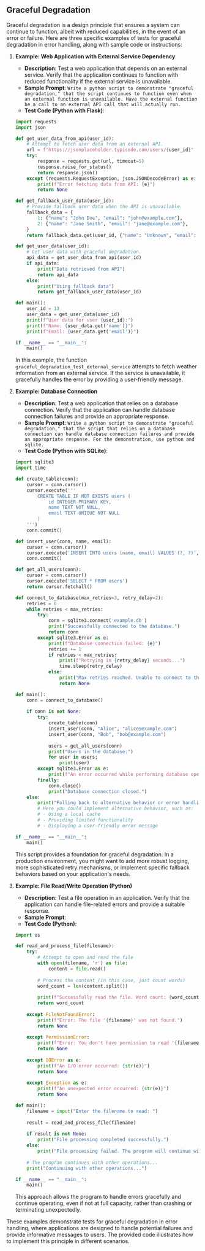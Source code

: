 ## Graceful Degradation
Graceful degradation is a design principle that ensures a system can continue to function, albeit with reduced capabilities, in the event of an error or failure. Here are three specific examples of tests for graceful degradation in error handling, along with sample code or instructions:

1. **Example: Web Application with External Service Dependency**

   - **Description**: Test a web application that depends on an external service. Verify that the application continues to function with reduced functionality if the external service is unavailable.
   - **Sample Prompt**: ```Write a python script to demonstrate "graceful degradation," that the script continues to function even when an external function is unavailable. Have the external function be a call to an external API call that will actually run.```
   - **Test Code (Python with Flask)**:

   ```python
   import requests
   import json
   
   def get_user_data_from_api(user_id):
       # Attempt to fetch user data from an external API.
       url = f"https://jsonplaceholder.typicode.com/users/{user_id}"
       try:
           response = requests.get(url, timeout=5)
           response.raise_for_status()
           return response.json()
       except (requests.RequestException, json.JSONDecodeError) as e:
           print(f"Error fetching data from API: {e}")
           return None
   
   def get_fallback_user_data(user_id):
       # Provide fallback user data when the API is unavailable.
       fallback_data = {
           1: {"name": "John Doe", "email": "john@example.com"},
           2: {"name": "Jane Smith", "email": "jane@example.com"},
       }
       return fallback_data.get(user_id, {"name": "Unknown", "email": "unknown@example.com"})
   
   def get_user_data(user_id):
       # Get user data with graceful degradation.
       api_data = get_user_data_from_api(user_id)
       if api_data:
           print("Data retrieved from API")
           return api_data
       else:
           print("Using fallback data")
           return get_fallback_user_data(user_id)
   
   def main():
       user_id = 13
       user_data = get_user_data(user_id)
       print(f"User data for user {user_id}:")
       print(f"Name: {user_data.get('name')}")
       print(f"Email: {user_data.get('email')}")
   
   if __name__ == "__main__":
       main()
   ```

   In this example, the function `graceful_degradation_test_external_service` attempts to fetch weather information from an external service. If the service is unavailable, it gracefully handles the error by providing a user-friendly message.

2. **Example: Database Connection**

   - **Description**: Test a web application that relies on a database connection. Verify that the application can handle database connection failures and provide an appropriate response.
   - **Sample Prompt**: ```Write a python script to demonstrate "graceful degradation," that the script that relies on a database connection can handle database connection failures and provide an appropriate response. For the demonstration, use python and sqlite.```
   - **Test Code (Python with SQLite)**:

   ```python
   import sqlite3
   import time
   
   def create_table(conn):
       cursor = conn.cursor()
       cursor.execute('''
           CREATE TABLE IF NOT EXISTS users (
               id INTEGER PRIMARY KEY,
               name TEXT NOT NULL,
               email TEXT UNIQUE NOT NULL
           )
       ''')
       conn.commit()
   
   def insert_user(conn, name, email):
       cursor = conn.cursor()
       cursor.execute('INSERT INTO users (name, email) VALUES (?, ?)', (name, email))
       conn.commit()
   
   def get_all_users(conn):
       cursor = conn.cursor()
       cursor.execute('SELECT * FROM users')
       return cursor.fetchall()
   
   def connect_to_database(max_retries=3, retry_delay=2):
       retries = 0
       while retries < max_retries:
           try:
               conn = sqlite3.connect('example.db')
               print("Successfully connected to the database.")
               return conn
           except sqlite3.Error as e:
               print(f"Database connection failed: {e}")
               retries += 1
               if retries < max_retries:
                   print(f"Retrying in {retry_delay} seconds...")
                   time.sleep(retry_delay)
               else:
                   print("Max retries reached. Unable to connect to the database.")
                   return None
   
   def main():
       conn = connect_to_database()
       
       if conn is not None:
           try:
               create_table(conn)
               insert_user(conn, "Alice", "alice@example.com")
               insert_user(conn, "Bob", "bob@example.com")
               
               users = get_all_users(conn)
               print("Users in the database:")
               for user in users:
                   print(user)
           except sqlite3.Error as e:
               print(f"An error occurred while performing database operations: {e}")
           finally:
               conn.close()
               print("Database connection closed.")
       else:
           print("Falling back to alternative behavior or error handling.")
           # Here you could implement alternative behavior, such as:
           # - Using a local cache
           # - Providing limited functionality
           # - Displaying a user-friendly error message
   
   if __name__ == "__main__":
       main()
   ```

   This script provides a foundation for graceful degradation. In a production environment, you might want to add more robust logging, more sophisticated retry mechanisms, or implement specific fallback behaviors based on your application's needs.

3. **Example: File Read/Write Operation (Python)**

   - **Description**: Test a file operation in an application. Verify that the application can handle file-related errors and provide a suitable response.
   - **Sample Prompt**: 
   - **Test Code (Python)**:

   ```python
   import os
   
   def read_and_process_file(filename):
       try:
           # Attempt to open and read the file
           with open(filename, 'r') as file:
               content = file.read()
           
           # Process the content (in this case, just count words)
           word_count = len(content.split())
           
           print(f"Successfully read the file. Word count: {word_count}")
           return word_count
       
       except FileNotFoundError:
           print(f"Error: The file '{filename}' was not found.")
           return None
       
       except PermissionError:
           print(f"Error: You don't have permission to read '{filename}'.")
           return None
       
       except IOError as e:
           print(f"An I/O error occurred: {str(e)}")
           return None
       
       except Exception as e:
           print(f"An unexpected error occurred: {str(e)}")
           return None
   
   def main():
       filename = input("Enter the filename to read: ")
       
       result = read_and_process_file(filename)
       
       if result is not None:
           print("File processing completed successfully.")
       else:
           print("File processing failed. The program will continue with reduced functionality.")
           
       # The program continues with other operations...
       print("Continuing with other operations...")
   
   if __name__ == "__main__":
       main()
   ```

   This approach allows the program to handle errors gracefully and continue operating, even if not at full capacity, rather than crashing or terminating unexpectedly.

These examples demonstrate tests for graceful degradation in error handling, where applications are designed to handle potential failures and provide informative messages to users. The provided code illustrates how to implement this principle in different scenarios.
